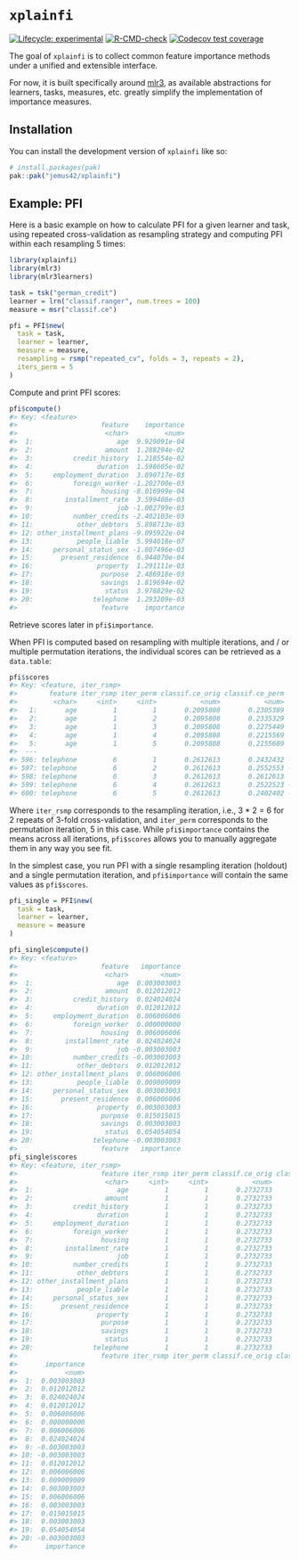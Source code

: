 
<!-- README.md is generated from README.Rmd. Please edit that file -->

# `xplainfi`

<!-- badges: start -->

[![Lifecycle:
experimental](https://img.shields.io/badge/lifecycle-experimental-orange.svg)](https://lifecycle.r-lib.org/articles/stages.html#experimental)
[![R-CMD-check](https://github.com/jemus42/xplainfi/actions/workflows/R-CMD-check.yaml/badge.svg)](https://github.com/jemus42/xplainfi/actions/workflows/R-CMD-check.yaml)
[![Codecov test
coverage](https://codecov.io/gh/jemus42/xplainfi/graph/badge.svg)](https://app.codecov.io/gh/jemus42/xplainfi)
<!-- badges: end -->

The goal of `xplainfi` is to collect common feature importance methods
under a unified and extensible interface.

For now, it is built specifically around [mlr3](https://mlr-org.com/),
as available abstractions for learners, tasks, measures, etc. greatly
simplify the implementation of importance measures.

## Installation

You can install the development version of `xplainfi` like so:

``` r
# install.packages(pak)
pak::pak("jemus42/xplainfi")
```

## Example: PFI

Here is a basic example on how to calculate PFI for a given learner and
task, using repeated cross-validation as resampling strategy and
computing PFI within each resampling 5 times:

``` r
library(xplainfi)
library(mlr3)
library(mlr3learners)

task = tsk("german_credit")
learner = lrn("classif.ranger", num.trees = 100)
measure = msr("classif.ce")

pfi = PFI$new(
  task = task,
  learner = learner,
  measure = measure,
  resampling = rsmp("repeated_cv", folds = 3, repeats = 2),
  iters_perm = 5
)
```

Compute and print PFI scores:

``` r
pfi$compute()
#> Key: <feature>
#>                     feature    importance
#>                      <char>         <num>
#>  1:                     age  9.929091e-04
#>  2:                  amount  1.288294e-02
#>  3:          credit_history  1.218554e-02
#>  4:                duration  1.598605e-02
#>  5:     employment_duration  3.890717e-03
#>  6:          foreign_worker -1.202700e-03
#>  7:                 housing -8.016999e-04
#>  8:        installment_rate  3.599408e-03
#>  9:                     job -1.002799e-03
#> 10:          number_credits -2.402103e-03
#> 11:           other_debtors  5.898713e-03
#> 12: other_installment_plans -9.095922e-04
#> 13:           people_liable  5.994018e-07
#> 14:     personal_status_sex -1.807496e-03
#> 15:       present_residence  6.944070e-04
#> 16:                property  1.291111e-03
#> 17:                 purpose  2.486918e-03
#> 18:                 savings  1.819694e-02
#> 19:                  status  3.978829e-02
#> 20:               telephone  1.293209e-03
#>                     feature    importance
```

Retrieve scores later in `pfi$importance`.

When PFI is computed based on resampling with multiple iterations, and /
or multiple permutation iterations, the individual scores can be
retrieved as a `data.table`:

``` r
pfi$scores
#> Key: <feature, iter_rsmp>
#>        feature iter_rsmp iter_perm classif.ce_orig classif.ce_perm   importance
#>         <char>     <int>     <int>           <num>           <num>        <num>
#>   1:       age         1         1       0.2095808       0.2305389  0.020958084
#>   2:       age         1         2       0.2095808       0.2335329  0.023952096
#>   3:       age         1         3       0.2095808       0.2275449  0.017964072
#>   4:       age         1         4       0.2095808       0.2215569  0.011976048
#>   5:       age         1         5       0.2095808       0.2155689  0.005988024
#>  ---                                                                           
#> 596: telephone         6         1       0.2612613       0.2432432 -0.018018018
#> 597: telephone         6         2       0.2612613       0.2552553 -0.006006006
#> 598: telephone         6         3       0.2612613       0.2612613  0.000000000
#> 599: telephone         6         4       0.2612613       0.2522523 -0.009009009
#> 600: telephone         6         5       0.2612613       0.2402402 -0.021021021
```

Where `iter_rsmp` corresponds to the resampling iteration, i.e., 3 \* 2
= 6 for 2 repeats of 3-fold cross-validation, and `iter_perm`
corresponds to the permutation iteration, 5 in this case. While
`pfi$importance` contains the means across all iterations, `pfi$scores`
allows you to manually aggregate them in any way you see fit.

In the simplest case, you run PFI with a single resampling iteration
(holdout) and a single permutation iteration, and `pfi$importance` will
contain the same values as `pfi$scores`.

``` r
pfi_single = PFI$new(
  task = task,
  learner = learner,
  measure = measure
)

pfi_single$compute()
#> Key: <feature>
#>                     feature   importance
#>                      <char>        <num>
#>  1:                     age  0.003003003
#>  2:                  amount  0.012012012
#>  3:          credit_history  0.024024024
#>  4:                duration  0.012012012
#>  5:     employment_duration  0.006006006
#>  6:          foreign_worker  0.000000000
#>  7:                 housing  0.006006006
#>  8:        installment_rate  0.024024024
#>  9:                     job -0.003003003
#> 10:          number_credits -0.003003003
#> 11:           other_debtors  0.012012012
#> 12: other_installment_plans  0.006006006
#> 13:           people_liable  0.009009009
#> 14:     personal_status_sex  0.003003003
#> 15:       present_residence  0.006006006
#> 16:                property  0.003003003
#> 17:                 purpose  0.015015015
#> 18:                 savings  0.003003003
#> 19:                  status  0.054054054
#> 20:               telephone -0.003003003
#>                     feature   importance
pfi_single$scores
#> Key: <feature, iter_rsmp>
#>                     feature iter_rsmp iter_perm classif.ce_orig classif.ce_perm
#>                      <char>     <int>     <int>           <num>           <num>
#>  1:                     age         1         1       0.2732733       0.2762763
#>  2:                  amount         1         1       0.2732733       0.2852853
#>  3:          credit_history         1         1       0.2732733       0.2972973
#>  4:                duration         1         1       0.2732733       0.2852853
#>  5:     employment_duration         1         1       0.2732733       0.2792793
#>  6:          foreign_worker         1         1       0.2732733       0.2732733
#>  7:                 housing         1         1       0.2732733       0.2792793
#>  8:        installment_rate         1         1       0.2732733       0.2972973
#>  9:                     job         1         1       0.2732733       0.2702703
#> 10:          number_credits         1         1       0.2732733       0.2702703
#> 11:           other_debtors         1         1       0.2732733       0.2852853
#> 12: other_installment_plans         1         1       0.2732733       0.2792793
#> 13:           people_liable         1         1       0.2732733       0.2822823
#> 14:     personal_status_sex         1         1       0.2732733       0.2762763
#> 15:       present_residence         1         1       0.2732733       0.2792793
#> 16:                property         1         1       0.2732733       0.2762763
#> 17:                 purpose         1         1       0.2732733       0.2882883
#> 18:                 savings         1         1       0.2732733       0.2762763
#> 19:                  status         1         1       0.2732733       0.3273273
#> 20:               telephone         1         1       0.2732733       0.2702703
#>                     feature iter_rsmp iter_perm classif.ce_orig classif.ce_perm
#>       importance
#>            <num>
#>  1:  0.003003003
#>  2:  0.012012012
#>  3:  0.024024024
#>  4:  0.012012012
#>  5:  0.006006006
#>  6:  0.000000000
#>  7:  0.006006006
#>  8:  0.024024024
#>  9: -0.003003003
#> 10: -0.003003003
#> 11:  0.012012012
#> 12:  0.006006006
#> 13:  0.009009009
#> 14:  0.003003003
#> 15:  0.006006006
#> 16:  0.003003003
#> 17:  0.015015015
#> 18:  0.003003003
#> 19:  0.054054054
#> 20: -0.003003003
#>       importance
```
